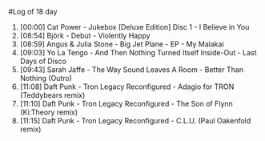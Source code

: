 #Log of 18 day

1. [00:00] Cat Power - Jukebox [Deluxe Edition] Disc 1 - I Believe in You
1. [08:54] Björk - Debut - Violently Happy
1. [08:59] Angus & Julia Stone - Big Jet Plane - EP - My Malakai
1. [09:03] Yo La Tengo - And Then Nothing Turned Itself Inside-Out - Last Days of Disco
1. [09:43] Sarah Jaffe - The Way Sound Leaves A Room - Better Than Nothing (Outro)
1. [11:08] Daft Punk - Tron Legacy Reconfigured - Adagio for TRON (Teddybears remix)
1. [11:10] Daft Punk - Tron Legacy Reconfigured - The Son of Flynn (Ki:Theory remix)
1. [11:15] Daft Punk - Tron Legacy Reconfigured - C.L.U. (Paul Oakenfold remix)
